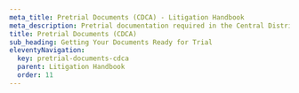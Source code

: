 ```yaml
---
meta_title: Pretrial Documents (CDCA) - Litigation Handbook
meta_description: Pretrial documentation required in the Central District of California.
title: Pretrial Documents (CDCA)
sub_heading: Getting Your Documents Ready for Trial
eleventyNavigation:
  key: pretrial-documents-cdca
  parent: Litigation Handbook
  order: 11
---
```

